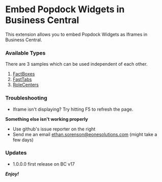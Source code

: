 # Embed Popdock Widgets in Business Central
This extension allows you to embed Popdock Widgets as Iframes in Business Central.

### Available Types
There are 3 samples which can be used independent of each other.
1. [FactBoxes](FactBox)
2. [FastTabs](FactBox)
3. [RoleCenters](FactBox)

### Troubleshooting
* Iframe isn't displaying? Try hitting F5 to refresh the page.

**Something else isn't working properly**
* Use github's issue reporter on the right
* Send me an email ethan.sorenson@eonesolutions.com (might take a few days)

### Updates
* 1.0.0.0 first release on BC v17

***Enjoy!***
